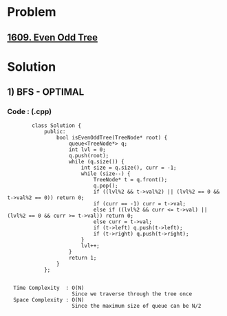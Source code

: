 # Problem

## [1609. Even Odd Tree](https://leetcode.com/problems/even-odd-tree/)


# Solution 

## 1) BFS - OPTIMAL

     
      
      
   ### Code : (.cpp)
    
            class Solution {
                public:
                    bool isEvenOddTree(TreeNode* root) {
                        queue<TreeNode*> q;
                        int lvl = 0;
                        q.push(root);
                        while (q.size()) {
                            int size = q.size(), curr = -1;
                            while (size--) {
                                TreeNode* t = q.front();
                                q.pop();
                                if ((lvl%2 && t->val%2) || (lvl%2 == 0 && t->val%2 == 0)) return 0;
                                if (curr == -1) curr = t->val;
                                else if ((lvl%2 && curr <= t->val) || (lvl%2 == 0 && curr >= t->val)) return 0;
                                else curr = t->val;
                                if (t->left) q.push(t->left);
                                if (t->right) q.push(t->right);
                            }
                            lvl++;
                        }
                        return 1;
                    }
                };
            
 
      Time Complexity  : O(N) 
                         Since we traverse through the tree once
      Space Complexity : O(N)
                         Since the maximum size of queue can be N/2

